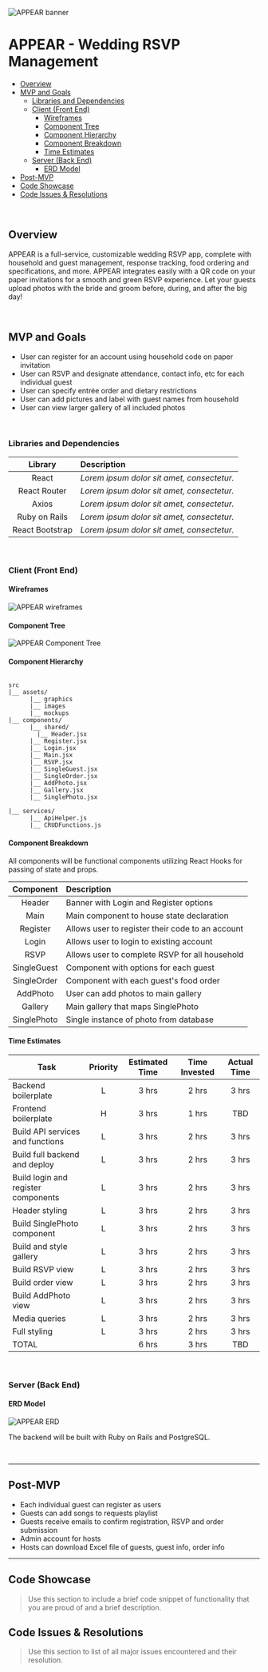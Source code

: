 ![APPEAR banner](https://i.imgur.com/DK06k2a.png)
# APPEAR - Wedding RSVP Management


- [Overview](#overview)
- [MVP and Goals](#mvp-and-goals)
  - [Libraries and Dependencies](#libraries-and-dependencies)
  - [Client (Front End)](#client-front-end)
    - [Wireframes](#wireframes)
    - [Component Tree](#component-tree)
    - [Component Hierarchy](#component-hierarchy)
    - [Component Breakdown](#component-breakdown)
    - [Time Estimates](#time-estimates)
  - [Server (Back End)](#server-back-end)
    - [ERD Model](#erd-model)
- [Post-MVP](#post-mvp)
- [Code Showcase](#code-showcase)
- [Code Issues & Resolutions](#code-issues--resolutions)

<br>

## Overview

APPEAR is a full-service, customizable wedding RSVP app, complete with household and guest management, response tracking, food ordering and specifications,  and more. APPEAR integrates easily with a QR code on your paper invitations for a smooth and green RSVP experience. Let your guests upload photos with the bride and groom before, during, and after the big day! 


<br>

## MVP and Goals

- User can register for an account using household code on paper invitation
- User can RSVP and designate attendance, contact info, etc for each individual guest
- User can specify entrée order and dietary restrictions
- User can add pictures and label with guest names from household
- User can view larger gallery of all included photos

<br>

### Libraries and Dependencies



|     Library      | Description                                |
| :--------------: | :----------------------------------------- |
|      React       | _Lorem ipsum dolor sit amet, consectetur._ |
|   React Router   | _Lorem ipsum dolor sit amet, consectetur._ |
|   Axios   | _Lorem ipsum dolor sit amet, consectetur._ |
| Ruby on Rails | _Lorem ipsum dolor sit amet, consectetur._ |
|     React Bootstrap      | _Lorem ipsum dolor sit amet, consectetur._ |

<br>

### Client (Front End)

#### Wireframes

![APPEAR wireframes](https://i.imgur.com/xWRKkji.png)

#### Component Tree

![APPEAR Component Tree](https://i.imgur.com/roCva9A.png)

#### Component Hierarchy



``` structure

src
|__ assets/
      |__ graphics
      |__ images
      |__ mockups
|__ components/
      |__ shared/
        |__ Header.jsx
      |__ Register.jsx
      |__ Login.jsx
      |__ Main.jsx
      |__ RSVP.jsx
      |__ SingleGuest.jsx
      |__ SingleOrder.jsx
      |__ AddPhoto.jsx
      |__ Gallery.jsx
      |__ SinglePhoto.jsx

|__ services/
      |__ ApiHelper.js
      |__ CRUDFunctions.js

```

#### Component Breakdown

All components will be functional components utilizing React Hooks for passing of state and props.

|  Component     | Description                              |
| :----------:   | :--------------------------------------- |
|    Header      | Banner with Login and Register options |
|    Main        | Main component to house state declaration |
|    Register    | Allows user to register their code to an account |
|    Login       | Allows user to login to existing account |
|    RSVP        | Allows user to complete RSVP for all household |
|    SingleGuest | Component with options for each guest |
|    SingleOrder | Component with each guest's food order |
|    AddPhoto    | User can add photos to main gallery |
|    Gallery     | Main gallery that maps SinglePhoto |
|    SinglePhoto | Single instance of photo from database |


#### Time Estimates



| Task                | Priority | Estimated Time | Time Invested | Actual Time |
| ------------------- | :------: | :------------: | :-----------: | :---------: |
| Backend boilerplate    |    L     |     3 hrs      |     2 hrs     |    3 hrs    |
| Frontend boilerplate |    H     |     3 hrs      |     1 hrs     |     TBD     |
| Build API services and functions    |    L     |     3 hrs      |     2 hrs     |    3 hrs    |
| Build full backend and deploy    |    L     |     3 hrs      |     2 hrs     |    3 hrs    |
| Build login and register components    |    L     |     3 hrs      |     2 hrs     |    3 hrs    |
| Header styling    |    L     |     3 hrs      |     2 hrs     |    3 hrs    |
| Build SinglePhoto component    |    L     |     3 hrs      |     2 hrs     |    3 hrs    |
| Build and style gallery    |    L     |     3 hrs      |     2 hrs     |    3 hrs    |
| Build RSVP view    |    L     |     3 hrs      |     2 hrs     |    3 hrs    |
| Build order view    |    L     |     3 hrs      |     2 hrs     |    3 hrs    |
| Build AddPhoto view    |    L     |     3 hrs      |     2 hrs     |    3 hrs    |
| Media queries    |    L     |     3 hrs      |     2 hrs     |    3 hrs    |
| Full styling    |    L     |     3 hrs      |     2 hrs     |    3 hrs    |
| TOTAL               |          |     6 hrs      |     3 hrs     |     TBD     |


<br>

### Server (Back End)

#### ERD Model

![APPEAR ERD](https://i.imgur.com/BTT8yRi.png)

The backend will be built with Ruby on Rails and PostgreSQL.

<br>

***

## Post-MVP
- Each individual guest can register as users
- Guests can add songs to requests playlist
- Guests receive emails to confirm registration, RSVP and order submission
- Admin account for hosts
- Hosts can download Excel file of guests, guest info, order info


***

## Code Showcase

> Use this section to include a brief code snippet of functionality that you are proud of and a brief description.

## Code Issues & Resolutions

> Use this section to list of all major issues encountered and their resolution.
